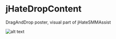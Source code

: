 # jHateDropContent
DragAndDrop poster, visual part of jHateSMMAssist

![alt text](https://github.com/p25/jHateDropContent/blob/master/jdrop.png?raw=true)
